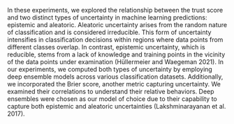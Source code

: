 In these experiments, we explored the relationship between the trust score and two distinct types of uncertainty in machine learning predictions: epistemic and aleatoric. Aleatoric uncertainty arises from the random nature of classification and is considered irreducible. This form of uncertainty intensifies in classification decisions within regions where data points from different classes overlap. In contrast, epistemic uncertainty, which is reducible, stems from a lack of knowledge and training points in the vicinity of the data points under examination (Hüllermeier and Waegeman 2021).
In our experiments, we computed both types of uncertainty by employing deep ensemble models across various classification datasets. Additionally, we incorporated the Brier score, another metric capturing uncertainty. We examined their correlations to understand their relative behaviors. Deep ensembles were chosen as our model of choice due to their capability to capture both epistemic and aleatoric uncertainties (Lakshminarayanan et al. 2017).

